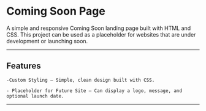 # Coming Soon Page

A simple and responsive Coming Soon landing page built with HTML and CSS.
This project can be used as a placeholder for websites that are under development or launching soon.

---

## Features

    -Custom Styling – Simple, clean design built with CSS.

    - Placeholder for Future Site – Can display a logo, message, and optional launch date.

---
